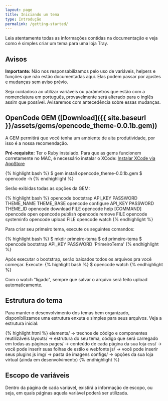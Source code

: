 ```yaml
---
layout: page
title: Iniciando um tema
type: Introdução
permalink: /getting-started/
---
```


Leia atentamente todas as informações contidas na documentação e veja como é simples criar um tema para uma loja Tray.

## Avisos

**Importante:** Não nos responsabilizamos pelo uso de variáveis, helpers e funções que não estão documentadas aqui. Elas podem passar por ajustes e mudanças sem aviso prévio.

Seja cuidadoso ao utilizar variáveis ou parâmetros que estão com a nomenclatura em português, provavelmente será alterado para o inglês assim que possível. Avisaremos com antecedência sobre essas mudanças.

## OpenCode GEM ([Download]({{ site.baseurl }}/assets/gems/opencode_theme-0.0.1b.gem))

A GEM permitirá que você tenha um ambiente de alta produtividade, por isso é a nossa recomendação.

**Pré-requisito:** Ter o Ruby instalado.
Para que as gems funcionem corretamente no MAC, é necessário instalar o XCode: [Instalar XCode via AppStore](https://itunes.apple.com/us/app/xcode/id497799835?ls=1&mt=12)

{% highlight bash %}
$ gem install opencode_theme-0.0.1b.gem
$ opencode -h
{% endhighlight %}

Serão exibidas todas as opções da GEM:

{% highlight bash %}
opencode bootstrap API_KEY PASSWORD THEME_NAME THEME_BASE
opencode configure API_KEY PASSWORD THEME_ID
opencode download FILE
opencode help [COMMAND]
opencode open
opencode publish
opencode remove FILE
opencode systeminfo
opencode upload FILE
opencode watch
{% endhighlight %}

Para criar seu primeiro tema, execute os seguintes comandos:

{% highlight bash %}
$ mkdir primeiro-tema
$ cd primeiro-tema
$ opencode bootstrap API_KEY PASSWORD 'PrimeiroTema'
{% endhighlight %}

Após executar o bootstrap, serão baixados todos os arquivos pra você começar.
Execute: 
{% highlight bash %}
$ opencode watch
{% endhighlight %}

Com o watch "ligado", sempre que salvar o arquivo será feito upload automaticamente.

## Estrutura do tema
Para manter o desenvolvimento dos temas bem organizado, disponibilizamos uma estrutura enxuta e simples para seus arquivos. Veja a estrutura inicial:

{% highlight html %}
elements/ -> trechos de código e componentes reutilizáveis
layouts/  -> estrutura do seu tema, código que será carregado em todas as páginas
pages/    -> conteúdo de cada página da sua loja
css/      -> você pode inserir suas folhas de estilo e webfonts
js/       -> você pode inserir seus plugins js
img/      -> pasta de imagens
configs/  -> opções da sua loja virtual (ainda em desenvolvimento)
{% endhighlight %}

## Escopo de variáveis
Dentro da página de cada variável, existirá a informação de escopo, ou seja, em quais páginas aquela variável poderá ser utilizada.

